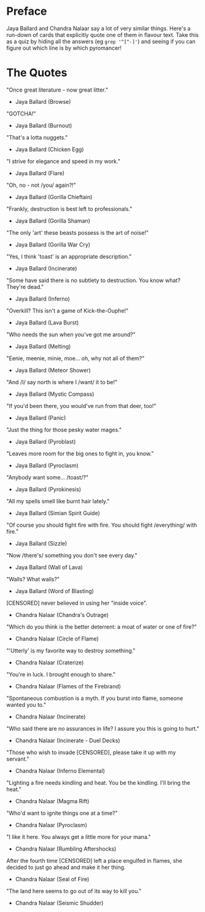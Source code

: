 Preface
=======

Jaya Ballard and Chandra Nalaar say a lot of very similar things. Here's a run-down
of cards that explicitly quote one of them in flavour text. Take this as a quiz by
hiding all the answers (eg `grep '^[^-]'`) and seeing if you can figure out which
line is by which pyromancer!

The Quotes
==========

"Once great literature - now great litter."
- Jaya Ballard (Browse)

"GOTCHA!"
- Jaya Ballard (Burnout)

"That's a lotta nuggets."
- Jaya Ballard (Chicken Egg)

"I strive for elegance and speed in my work."
- Jaya Ballard (Flare)

"Oh, no - not /you/ again?!"
- Jaya Ballard (Gorilla Chieftain)

"Frankly, destruction is best left to professionals."
- Jaya Ballard (Gorilla Shaman)

"The only 'art' these beasts possess is the art of noise!"
- Jaya Ballard (Gorilla War Cry)

"Yes, I think 'toast' is an appropriate description."
- Jaya Ballard (Incinerate)

"Some have said there is no subtlety to destruction. You know what? They're dead."
- Jaya Ballard (Inferno)

"Overkill? This isn't a game of Kick-the-Ouphe!"
- Jaya Ballard (Lava Burst)

"Who needs the sun when you've got me around?"
- Jaya Ballard (Melting)

"Eenie, meenie, minie, moe... oh, why not all of them?"
- Jaya Ballard (Meteor Shower)

"And /I/ say north is where I /want/ it to be!"
- Jaya Ballard (Mystic Compass)

"If you'd been there, you would've run from that deer, too!"
- Jaya Ballard (Panic)

"Just the thing for those pesky water mages."
- Jaya Ballard (Pyroblast)

"Leaves more room for the big ones to fight in, you know."
- Jaya Ballard (Pyroclasm)

"Anybody want some... /toast/?"
- Jaya Ballard (Pyrokinesis)

"All my spells smell like burnt hair lately."
- Jaya Ballard (Simian Spirit Guide)

"Of course you should fight fire with fire. You should fight /everything/ with fire."
- Jaya Ballard (Sizzle)

"Now /there's/ something you don't see every day."
- Jaya Ballard (Wall of Lava)

"Walls? What walls?"
- Jaya Ballard (Word of Blasting)

[CENSORED] never believed in using her "inside voice".
- Chandra Nalaar (Chandra's Outrage)

"Which do you think is the better deterrent: a moat of water or one of fire?"
- Chandra Nalaar (Circle of Flame)

"'Utterly' is my favorite way to destroy something."
- Chandra Nalaar (Craterize)

"You're in luck. I brought enough to share."
- Chandra Nalaar (Flames of the Firebrand)

"Spontaneous combustion is a myth. If you burst into flame, someone wanted you to."
- Chandra Nalaar (Incinerate)

"Who said there are no assurances in life? I assure you this is going to hurt."
- Chandra Nalaar (Incinerate - Duel Decks)

"Those who wish to invade [CENSORED], please take it up with my servant."
- Chandra Nalaar (Inferno Elemental)

"Lighting a fire needs kindling and heat. You be the kindling. I'll bring the heat."
- Chandra Nalaar (Magma Rift)

"Who'd want to ignite things one at a time?"
- Chandra Nalaar (Pyroclasm)

"I like it here. You always get a little more for your mana."
- Chandra Nalaar (Rumbling Aftershocks)

After the fourth time [CENSORED] left a place engulfed in flames, she decided to just go ahead and make it her thing.
- Chandra Nalaar (Seal of Fire)

"The land here seems to go out of its way to kill you."
- Chandra Nalaar (Seismic Shudder)
